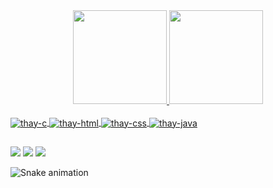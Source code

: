 
<div align="center">
  <a href="https://github.com/tbrum21">
  <img height="150em" src="https://github-readme-stats.vercel.app/api?username=tbrum21&show_icons=true&theme=dracula&include_all_commits=true&count_private=true"/>
  <img height="150em" src="https://github-readme-stats.vercel.app/api/top-langs/?username=tbrum21&layout=compact&langs_count=7&theme=dracula"/>
</div>
<div style="display: inline_block"><br>
  <img align="center" alt="thay-c"src="https://img.icons8.com/color/48/000000/c-programming.png">
  <img align="center" alt="thay-html"src="https://img.icons8.com/color/48/000000/html-5--v1.png">
  <img align="center" alt="thay-css"src="https://img.icons8.com/color/48/000000/css3.png">
  <img align="center" alt="thay-java"src="https://img.icons8.com/color/48/000000/java-coffee-cup-logo--v1.png">

</div>
  
  ##
 
<div> 
  <a href="https://instagram.com/t.griot" target="_blank"><img src="https://img.shields.io/badge/-Instagram-%23E4405F?style=for-the-badge&logo=instagram&logoColor=white" target="_blank"></a> 
  <a href = "mailto:thayrony14@gmail.com"><img src="https://img.shields.io/badge/-Gmail-%23333?style=for-the-badge&logo=gmail&logoColor=white" target="_blank"></a>
  <a href="https://www.linkedin.com/in/thayrony-thadeu-brum-a1293b1a6/" target="_blank"><img src="https://img.shields.io/badge/-LinkedIn-%230077B5?style=for-the-badge&logo=linkedin&logoColor=white" target="_blank"></a> 
   
  ![Snake animation](https://github.com/tbrum21/tbrum21/blob/output/github-contribution-grid-snake.svg)
 
</div>
